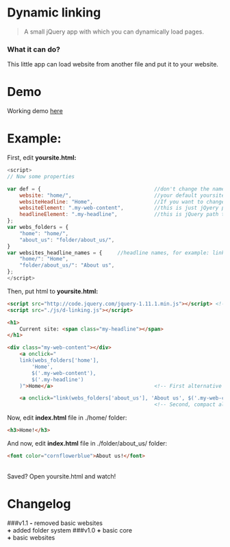 Dynamic linking
===============

> A small jQuery app with which you can dynamically load pages.

### What it can do?
This little app can load website from another file and put it to your website.

# Demo
Working demo [here](http://rbg.wz.cz/dynamic-loading/yoursite.html)

# Example:

First, edit **yoursite.html:**

```javascript
<script>
// Now some properties

var def = {                                     //don't change the name of variable!
	website: "home/",                       	//your default yoursite.html content
	websiteHeadline: "Home",                    //If you want to change headline with loading another page, change this property
	websiteElement: ".my-web-content",          //this is just jQyery path to find element, where to paste web content
	headlineElement: ".my-headline",            //this is jQuery path to find headline element, where to paste def.websiteHeadline
};
var webs_folders = {
	"home": "home/",
	"about_us": "folder/about_us/",
}
var websites_headline_names = {     //headline names, for example: link() got "home.html"...how it can to get headline name? Just very simply: websites_headline_names["xxx/"] :)
	"home/": "Home",
	"folder/about_us/": "About us", 
};
</script>
```

 Then, put html to **yoursite.html:**

```html
<script src="http://code.jquery.com/jquery-1.11.1.min.js"></script> <!-- add jQuery -->
<script src="./js/d-linking.js"></script>

<h1>
	Current site: <span class="my-headline"></span>
</h1>

<div class="my-web-content"></div>
	<a onclick="
	link(webs_folders['home'],
		'Home',
		$('.my-web-content'),
		$('.my-headline')
	)">Home</a>                                 <!-- First alternative -->

	<a onclick="link(webs_folders['about_us'], 'About us', $('.my-web-content'), $('.my-headline'))">About us</a>
												<!-- Second, compact altervative -->
```
	
Now, edit **index.html** file in ./home/ folder:

```html
<h3>Home!</h3>
```
	
And now, edit **index.html** file in ./folder/about_us/ folder:

```html
<font color="cornflowerblue">About us!</font>
```
	
	
<br>
Saved? Open yoursite.html and watch!

# Changelog
> 
###v1.1
**-** removed basic websites<br>
**+** added folder system
###v1.0
**+** basic core<br>
**+** basic websites
